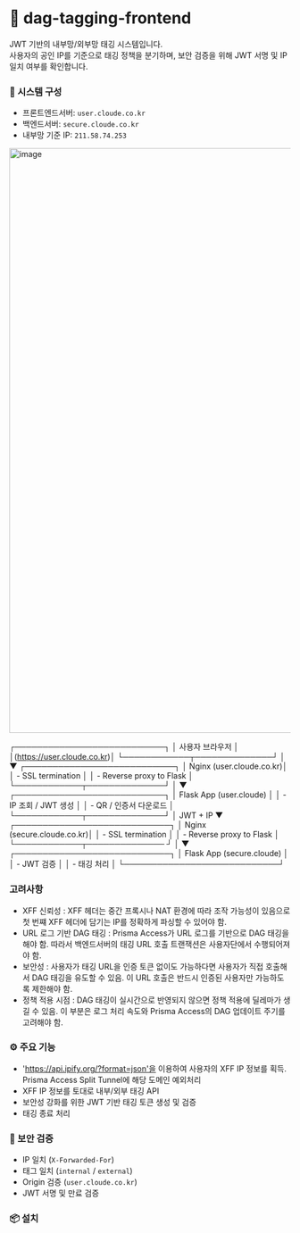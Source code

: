 # 🔐 dag-tagging-frontend

JWT 기반의 내부망/외부망 태깅 시스템입니다.  
사용자의 공인 IP를 기준으로 태깅 정책을 분기하며, 보안 검증을 위해 JWT 서명 및 IP 일치 여부를 확인합니다.

### 🧭 시스템 구성
- 프론트엔드서버: `user.cloude.co.kr`
- 백엔드서버: `secure.cloude.co.kr`
- 내부망 기준 IP: `211.58.74.253`

<img width="962" height="1048" alt="image" src="https://github.com/user-attachments/assets/006762cf-bba4-4174-8a8a-e62a51d55be2" />

┌───────────────────────────┐
│      사용자 브라우저          │
│(https://user.cloude.co.kr)│
└────────────┬──────────────┘
             │
             ▼
┌───────────────────────────┐
│  Nginx (user.cloude.co.kr)│
│  - SSL termination        │
│  - Reverse proxy to Flask │
└────────────┬──────────────┘
             │
             ▼
┌───────────────────────────┐
│  Flask App (user.cloude)  │
│  - IP 조회 / JWT 생성       │ 
│  - QR / 인증서 다운로드       │
└────────────┬──────────────┘
             │ JWT + IP
             ▼
┌────────────────────────────┐
│ Nginx (secure.cloude.co.kr)│
│ - SSL termination          │
│ - Reverse proxy to Flask   │
└────────────┬────────────── ┘
             │
             ▼
┌────────────────────────────┐
│ Flask App (secure.cloude)  │
│ - JWT 검증                  │
│ - 태깅 처리                  │
└────────────────────────────┘

### 고려사항
- XFF 신뢰성 : XFF 헤더는 중간 프록시나 NAT 환경에 따라 조작 가능성이 있음으로 첫 번쨰 XFF 헤더에 담기는 IP를 정확하게 파싱할 수 있어야 함.
- URL 로그 기반 DAG 태깅 : Prisma Access가 URL 로그를 기반으로 DAG 태깅을 해야 함. 따라서 백엔드서버의 태깅 URL 호출 트랜잭션은 사용자단에서 수행되어져야 함. 
- 보안성 : 사용자가 태깅 URL을 인증 토큰 없이도 가능하다면 사용자가 직접 호출해서 DAG 태깅을 유도할 수 있음. 이 URL 호출은 반드시 인증된 사용자만 가능하도록 제한해야 함.
- 정책 적용 시점 : DAG 태깅이 실시간으로 반영되지 않으면 정책 적용에 딜레마가 생길 수 있음. 이 부분은 로그 처리 속도와 Prisma Access의 DAG 업데이트 주기를 고려해야 함.

### ⚙️ 주요 기능
- 'https://api.ipify.org/?format=json'을 이용하여 사용자의 XFF IP 정보를 획득. Prisma Access Split Tunnel에 해당 도메인 예외처리
- XFF IP 정보를 토대로 내부/외부 태깅 API
- 보안성 강화를 위한 JWT 기반 태깅 토큰 생성 및 검증
- 태깅 종료 처리

### 🧪 보안 검증
- IP 일치 (`X-Forwarded-For`)
- 태그 일치 (`internal` / `external`)
- Origin 검증 (`user.cloude.co.kr`)
- JWT 서명 및 만료 검증

### 📦 설치




